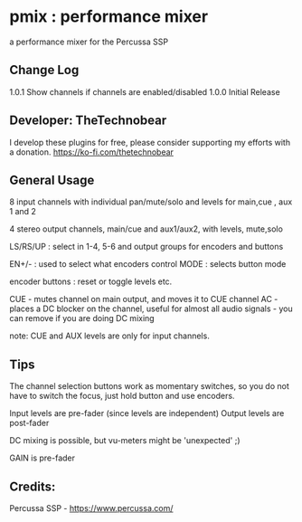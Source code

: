# pmix : performance mixer

a performance mixer for the Percussa SSP

## Change Log
1.0.1 Show channels if channels are enabled/disabled
1.0.0 Initial Release 

## Developer: TheTechnobear
I develop these plugins for free, please consider supporting my efforts with a donation.
https://ko-fi.com/thetechnobear


## General Usage 

8 input channels with individual pan/mute/solo and levels for main,cue , aux 1 and 2

4 stereo output channels, main/cue and aux1/aux2, with levels, mute,solo

LS/RS/UP : select in 1-4, 5-6 and output groups for encoders and buttons

EN+/- : used to select what encoders control
MODE : selects button mode

encoder buttons : reset or toggle levels etc.

CUE - mutes channel on main output, and moves it to CUE channel
AC -  places a DC blocker on the channel, useful for almost all audio signals - you can remove if you are doing DC mixing

note: CUE and AUX levels are only for input channels.


## Tips

The channel selection buttons work as momentary switches, so you do not have to switch the focus, just hold button and use encoders.

Input levels are pre-fader (since levels are independent)
Output levels are post-fader

DC mixing is possible, but vu-meters might be 'unexpected' ;) 

GAIN is pre-fader


## Credits: 

Percussa SSP - https://www.percussa.com/ 

